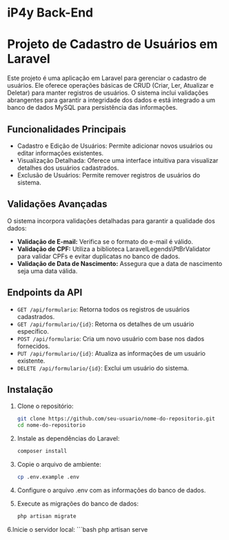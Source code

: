 # iP4y Back-End
# Projeto de Cadastro de Usuários em Laravel

Este projeto é uma aplicação em Laravel para gerenciar o cadastro de usuários. Ele oferece operações básicas de CRUD (Criar, Ler, Atualizar e Deletar) para manter registros de usuários. O sistema inclui validações abrangentes para garantir a integridade dos dados e está integrado a um banco de dados MySQL para persistência das informações.

## Funcionalidades Principais

- Cadastro e Edição de Usuários: Permite adicionar novos usuários ou editar informações existentes.
- Visualização Detalhada: Oferece uma interface intuitiva para visualizar detalhes dos usuários cadastrados.
- Exclusão de Usuários: Permite remover registros de usuários do sistema.

## Validações Avançadas

O sistema incorpora validações detalhadas para garantir a qualidade dos dados:

- **Validação de E-mail:** Verifica se o formato do e-mail é válido.
- **Validação de CPF:** Utiliza a biblioteca LaravelLegends\PtBrValidator para validar CPFs e evitar duplicatas no banco de dados.
- **Validação de Data de Nascimento:** Assegura que a data de nascimento seja uma data válida.

## Endpoints da API

- `GET /api/formulario`: Retorna todos os registros de usuários cadastrados.
- `GET /api/formulario/{id}`: Retorna os detalhes de um usuário específico.
- `POST /api/formulario`: Cria um novo usuário com base nos dados fornecidos.
- `PUT /api/formulario/{id}`: Atualiza as informações de um usuário existente.
- `DELETE /api/formulario/{id}`: Exclui um usuário do sistema.

## Instalação

1. Clone o repositório:

   ```bash
   git clone https://github.com/seu-usuario/nome-do-repositorio.git
   cd nome-do-repositorio
2. Instale as dependências do Laravel:
     ```bash
   composer install

3. Copie o arquivo de ambiente:

    ```bash
    cp .env.example .env

4. Configure o arquivo .env com as informações do banco de dados.

5. Execute as migrações do banco de dados:
    ```bash
   php artisan migrate

6.Inicie o servidor local:
    ```bash
    php artisan serve